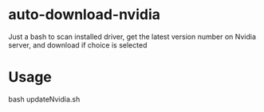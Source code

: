 # auto-download-nvidia

Just a bash to scan installed driver, get the latest version number on Nvidia server, and download if choice is selected

# Usage

bash updateNvidia.sh <directoryPath>
